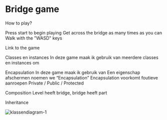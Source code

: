# Bridge game

How to play?

Press start to begin playing
Get across the bridge as many times as you can
Walk with the "WASD" keys

Link to the game


Classes en instances
In deze game maak ik gebruik van meerdere classes en instances om

Encapsulation
In deze game maak ik gebruik van
Een eigenschap afschermen noemen we “Encapsulation”
Encapsulation voorkomt foutieve aanroepen
Private / Public / Protected

Composition
Level heeft bridge, bridge heeft part

Inheritance

![klassendiagram-1](https://user-images.githubusercontent.com/22589141/27306626-96ed3e7c-5546-11e7-954b-335a651aa7fd.jpg)

